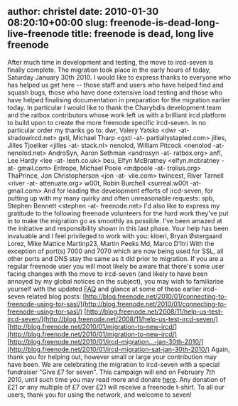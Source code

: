 author: christel
date: 2010-01-30 08:20:10+00:00
slug: freenode-is-dead-long-live-freenode
title: freenode is dead, long live freenode
---

After much time in development and testing, the move to ircd-seven is finally complete. The migration took place in the early hours of today, Saturday January 30th 2010.
I would like to express thanks to everyone who has helped us get here -- those staff and users who have helped find and squash bugs, those who have done extensive load testing and those who have helped finalising documentation in preparation for the migration earlier today.
In particular I would like to thank the Charybdis development team and the ratbox contributors whose work left us with a brilliant ircd platform to build upon to create the more freenode specific ircd-seven. In no particular order my thanks go to:
dwr, Valery Yatsko <dwr -at- shadowircd.net>
gxti, Michael Tharp <gxti -at- partiallystapled.com>
jilles, Jilles Tjoelker <jilles -at- stack.nl>
nenolod, William Pitcock <nenolod -at- nenolod.net>
AndroSyn, Aaron Sethman <androsyn -at- ratbox.org>
anfl, Lee Hardy <lee -at- leeh.co.uk>
beu, Elfyn McBratney <elfyn.mcbratney -at- gmail.com>
Entrope, Michael Poole <mdpoole -at- trolius.org>
ThaPrince, Jon Christopherson <jon -at- vile.com>
twincest, River Tarnell <river -at- attenuate.org>
w00t, Robin Burchell <surreal.w00t -at- gmail.com>
And for leading the development efforts of ircd-seven, for putting up with my many quirky and often unreasonable requests:
spb, Stephen Bennett <stephen -at- freenode.net>
I'd also like to express my gratitude to the following freenode volunteers for the hard work they've put in to make the migration go as smoothly as possible. I've been amazed at the initiative and responsibility shown in this last phase. Your help has been invaluable and I feel privileged to work with you:
kloeri, Bryan Østergaard
Lorez, Mike Mattice
Martinp23, Martin Peeks
Md, Marco D'Itri
With the exception of port(s) 7000 and 7070 which are now being used for SSL, all other ports and DNS stay the same as it did prior to migration.
If you are a regular freenode user you will most likely be aware that there's some user facing changes with the move to ircd-seven (and likely to have been annoyed by my global notices on the subject), you may wish to familiarise yourself with the updated [FAQ](http://freenode.net/faq.shtml) and glance at some of these earlier ircd-seven related blog posts:
[http://blog.freenode.net/2010/01/connecting-to-freenode-using-tor-sasl/](http://blog.freenode.net/2010/01/connecting-to-freenode-using-tor-sasl/)
[http://blog.freenode.net/2008/11/help-us-test-ircd-seven/](http://blog.freenode.net/2008/11/help-us-test-ircd-seven/)
[http://blog.freenode.net/2010/01/migration-to-new-ircd/](http://blog.freenode.net/2010/01/migration-to-new-ircd/)
[http://blog.freenode.net/2010/01/ircd-migration…-jan-30th-2010/](http://blog.freenode.net/2010/01/ircd-migration-sat-jan-30th-2010/)
Again, thank you for helping out, however small or large your contribution may have been. We are celebrating the migration to ircd-seven with a special fundraiser "Give £7 for seven". This campaign will end on February 7th 2010, until such time you may read more and donate [here](http://freenode.net/pdpc_seven.shtml). Any donation of £21 or any multiple of £7 over £21 will receive a freenode t-shirt.
To all our users, thank you for using the network, and welcome to seven!
